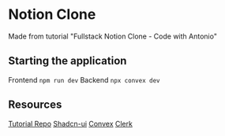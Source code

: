 # Notion Clone

Made from tutorial "Fullstack Notion Clone - Code with Antonio"

## Starting the application

Frontend `npm run dev`
Backend `npx convex dev`

## Resources

[Tutorial Repo](https://github.com/AntonioErdeljac/notion-clone-tutorial/tree/master)
[Shadcn-ui](https://ui.shadcn.com/)
[Convex](https://www.convex.dev/)
[Clerk](https://clerk.com/)
